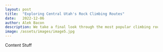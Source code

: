 ```yaml
---
layout: post
title:  "Exploring Central Utah's Rock Climbing Routes"
date:   2022-12-06
author: Alek Bacon
description: We take a final look through the most popular climbing routes here in Central Utah.
image: /assets/images/image5.jpg
---
```


Content
Stuff





